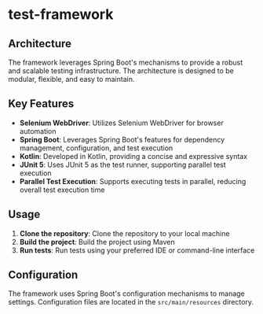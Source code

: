 # test-framework


## Architecture

The framework leverages Spring Boot's mechanisms to provide a robust and scalable testing infrastructure. 
The architecture is designed to be modular, flexible, and easy to maintain.

## Key Features

* **Selenium WebDriver**: Utilizes Selenium WebDriver for browser automation
* **Spring Boot**: Leverages Spring Boot's features for dependency management, configuration, and test execution
* **Kotlin**: Developed in Kotlin, providing a concise and expressive syntax
* **JUnit 5**: Uses JUnit 5 as the test runner, supporting parallel test execution
* **Parallel Test Execution**: Supports executing tests in parallel, reducing overall test execution time

## Usage

1. **Clone the repository**: Clone the repository to your local machine
2. **Build the project**: Build the project using Maven
3. **Run tests**: Run tests using your preferred IDE or command-line interface

## Configuration

The framework uses Spring Boot's configuration mechanisms to manage settings. Configuration files are located in 
the `src/main/resources` directory.